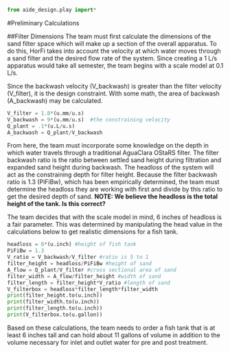 ```python
from aide_design.play import*
```
#Preliminary Calculations

##Filter Dimensions
The team must first calculate the dimensions of the sand filter space which will make up a section of the overall apparatus. To do this, HorFi takes into account the velocity at which water moves through a sand filter and the desired flow rate of the system. Since creating a 1 L/s apparatus would take all semester, the team begins with a scale model at 0.1 L/s.

Since the backwash velocity (V_backwash) is greater than the filter velocity (V_filter), it is the design constraint. With some math, the area of backwash (A_backwash) may be calculated.

```python
V_filter = 1.8*(u.mm/u.s)
V_backwash = 9*(u.mm/u.s)  #the constraining velocity
Q_plant = .1*(u.L/u.s)
A_backwash = Q_plant/V_backwash
```
From here, the team must incorporate some knowledge on the depth in which water travels through a traditional AguaClara OStaRS filter. The filter backwash ratio is the ratio between settled sand height during filtration and expanded sand height during backwash. The headloss of the system will act as the constraining depth for filter height. Because the filter backwash ratio is 1.3 (PiFiBw), which has been empirically determined, the team must determine the headloss they are working with first and divide by this ratio to get the desired depth of sand. **NOTE: We believe the headloss is the total height of the tank. Is this correct?**

The team decides that with the scale model in mind, 6 inches of headloss is a fair parameter. This was determined by manipulating the head value in the calculations below to get realistic dimensions for a fish tank.


```python
headloss = 6*(u.inch) #height of fish tank
PiFiBw = 1.3
V_ratio = V_backwash/V_filter #ratio is 5 to 1
filter_height = headloss/PiFiBw #height of sand
A_flow = Q_plant/V_filter #cross sectional area of sand
filter_width = A_flow/filter_height #width of sand
filter_length = filter_height*V_ratio #length of sand
V_filterbox = headloss*filter_length*filter_width
print(filter_height.to(u.inch))
print(filter_width.to(u.inch))
print(filter_length.to(u.inch))
print(V_filterbox.to(u.gallon))
```

Based on these calculations, the team needs to order a fish tank that is at least 6 inches tall and can hold about 11 gallons of volume in addition to the volume necessary for inlet and outlet water for pre and post treatment.
